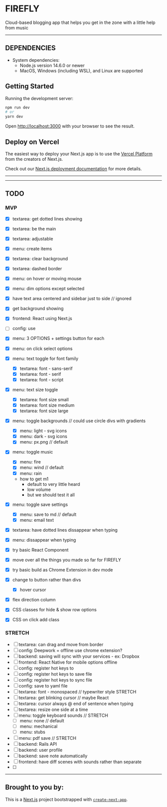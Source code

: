 # FIREFLY

Cloud-based blogging app that helps you get in the zone with a little help from music

---

## DEPENDENCIES

- System dependencies:
  - Node.js version 14.6.0 or newer 
  - MacOS, Windows (including WSL), and Linux are supported

<!--## SETUP-->
<!--- Configuration: n/a-->
<!--- Database creation: n/a-->
<!--- Database initialization: n/a-->

## Getting Started

Running the development server:

```bash
npm run dev
# or
yarn dev
```

Open [http://localhost:3000](http://localhost:3000) with your browser to see the result.


## Deploy on Vercel

The easiest way to deploy your Next.js app is to use the [Vercel Platform](https://vercel.com/new?utm_medium=default-template&filter=next.js&utm_source=create-next-app&utm_campaign=create-next-app-readme) from the creators of Next.js.

Check out our [Next.js deployment documentation](https://nextjs.org/docs/deployment) for more details.


---

<!--SCREENSHOT-->

---

## TODO

### MVP

- [x] textarea: get dotted lines showing
- [x] textarea: be the main 
- [x] textarea: adjustable
- [x] menu: create items

- [x] textarea: clear background
- [x] textarea: dashed border
- [x] menu: on hover or moving mouse
- [x] menu: dim options except selected
- [x] have text area centered and sidebar just to side // ignored
- [x] get background showing

- [x] frontend: React using Next.js
- [ ] config: use 

- [x] menu: 3 OPTIONS + settings button for each
- [x] menu: on click select options 
- [x] menu: text toggle for font family
    - [x] textarea: font - sans-serif
    - [x] textarea: font - serif
    - [x] textarea: font - script
- [x] menu: text size toggle
    - [x] textarea: font size small
    - [x] textarea: font size medium
    - [x] textarea: font size large
- [x] menu: toggle backgrounds // could use circle divs with gradients
    - [x] menu: light - svg icons
    - [x] menu: dark - svg icons
    - [x] menu: px.png // default
- [x] menu: toggle music
    - [x] menu: fire
    - [x] menu: wind // default
    - [x] menu: rain
    - how to get m1 
      - default to very little heard
      - low volume
      - but we should test it all
- [x] menu: toggle save settings
    - [x] menu: save to md // default
    - [x] menu: email text

- [x] textarea: have dotted lines dissappear when typing 
- [x] menu: dissappear when typing

- [x] try basic React Component
- [x] move over all the things you made so far for FIREFLY
- [x] try basic build as Chrome Extension in dev mode

- [x] change to button rather than divs
  - [x] hover cursor

- [x] flex direction column
- [x] CSS classes for hide & show row options
- [x] CSS on click add class

 
### STRETCH

- [ ] textarea: can drag and move from border
- [ ] config: Deepwork = offline use chrome extension?
- [ ] backend: saving will sync with your services - ex: Dropbox
- [ ] frontend: React Native for mobile options offline
- [ ] config: register hot keys to 
- [ ] config: register hot keys to save file
- [ ] config: register hot keys to sync file
- [ ] config: save to yaml file
- [ ] textarea: font - monospaced // typewriter style STRETCH
- [ ] textarea: get blinking cursor // maybe React
- [ ] textarea: cursor always @ end of sentence when typing
- [ ] textarea: resize one side at a time
- [ ] menu: toggle keyboard sounds // STRETCH
    - [ ] menu: none // default
    - [ ] menu: mechanical
    - [ ] menu: stubs
- [ ] menu: pdf save // STRETCH
- [ ] backend: Rails API
- [ ] backend: user profile
- [ ] backend: save note automatically
- [ ] frontend: have diff scenes with sounds rather than separate
- [ ] 


---

## Brought to you by:

This is a [Next.js](https://nextjs.org/) project bootstrapped with [`create-next-app`](https://github.com/vercel/next.js/tree/canary/packages/create-next-app).


